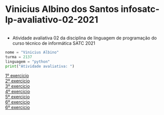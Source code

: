 # Vinicius Albino dos Santos infosatc-lp-avaliativo-02-2021
<img src="https://camo.githubusercontent.com/67545d67ea8f4fad92030f7400c333f2b1a9f9c62c8bcec50d6236641a455d46/68747470733a2f2f777777312e736174632e6564752e62722f706f72746169732f61636573736f2f7075626c69632f6173736574732f696d672f6c6f676f536174632e706e67" alt="" data-canonical-src="https://www1.satc.edu.br/portais/acesso/public/assets/img/logoSatc.png" style="max-width:100%;">

* Atividade avaliativa 02 da disciplina de linguagem de programação do curso técnico de informática SATC 2021
```python
nome = "Vinicius Albino"
turma = 2137
linguagem = "python"
print("Atividade avaliativa: ")
```
[1º exercicio](https://github.com/Shinguek0/-infosatc-lp-avaliativo-02-2021/blob/main/exercicio1.py)<br>
[2º exercicio](https://github.com/Shinguek0/-infosatc-lp-avaliativo-02-2021/blob/main/exercicio2.py)<br>
[3º exercicio](https://github.com/Shinguek0/-infosatc-lp-avaliativo-02-2021/blob/main/exercicio3.py)<br>
[4º exercicio](https://github.com/Shinguek0/-infosatc-lp-avaliativo-02-2021/blob/main/exercicio4.py)<br>
[5º exercicio](https://github.com/Shinguek0/-infosatc-lp-avaliativo-02-2021/blob/main/exercicio5.py)<br>
[6º exercicio](https://github.com/Shinguek0/-infosatc-lp-avaliativo-02-2021/blob/main/exercicio6.py)<br>
[6º exercicio](https://github.com/Shinguek0/-infosatc-lp-avaliativo-02-2021/blob/main/exercicio7.py)<br>
